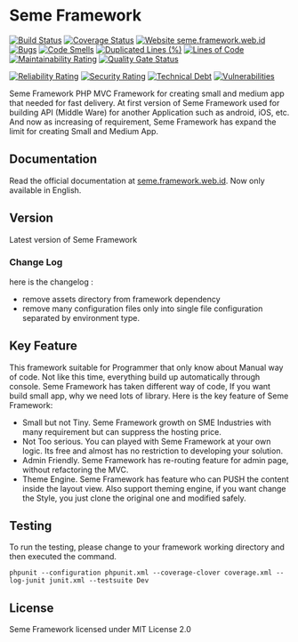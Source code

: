 # Seme Framework

[![Build Status](https://travis-ci.org/drosanda/seme-framework.svg?branch=master)](https://travis-ci.org/drosanda/seme-framework) [![Coverage Status](https://codecov.io/gh/drosanda/seme-framework/branch/master/graphs/badge.svg?branch=master)](https://codecov.io/github/drosanda/seme-framework?branch=master) [![Website seme.framework.web.id](https://img.shields.io/website-up-down-green-red/http/seme.framework.web.id)](https://seme.framework.web.id/) [![Bugs](https://sonarcloud.io/api/project_badges/measure?project=drosanda_seme-framework&metric=bugs)](https://sonarcloud.io/dashboard?id=drosanda_seme-framework) [![Code Smells](https://sonarcloud.io/api/project_badges/measure?project=drosanda_seme-framework&metric=code_smells)](https://sonarcloud.io/dashboard?id=drosanda_seme-framework) [![Duplicated Lines (%)](https://sonarcloud.io/api/project_badges/measure?project=drosanda_seme-framework&metric=duplicated_lines_density)](https://sonarcloud.io/dashboard?id=drosanda_seme-framework) [![Lines of Code](https://sonarcloud.io/api/project_badges/measure?project=drosanda_seme-framework&metric=ncloc)](https://sonarcloud.io/dashboard?id=drosanda_seme-framework) [![Maintainability Rating](https://sonarcloud.io/api/project_badges/measure?project=drosanda_seme-framework&metric=sqale_rating)](https://sonarcloud.io/dashboard?id=drosanda_seme-framework) [![Quality Gate Status](https://sonarcloud.io/api/project_badges/measure?project=drosanda_seme-framework&metric=alert_status)](https://sonarcloud.io/dashboard?id=drosanda_seme-framework)

[![Reliability Rating](https://sonarcloud.io/api/project_badges/measure?project=drosanda_seme-framework&metric=reliability_rating)](https://sonarcloud.io/dashboard?id=drosanda_seme-framework) [![Security Rating](https://sonarcloud.io/api/project_badges/measure?project=drosanda_seme-framework&metric=security_rating)](https://sonarcloud.io/dashboard?id=drosanda_seme-framework) [![Technical Debt](https://sonarcloud.io/api/project_badges/measure?project=drosanda_seme-framework&metric=sqale_index)](https://sonarcloud.io/dashboard?id=drosanda_seme-framework) [![Vulnerabilities](https://sonarcloud.io/api/project_badges/measure?project=drosanda_seme-framework&metric=vulnerabilities)](https://sonarcloud.io/dashboard?id=drosanda_seme-framework)

Seme Framework PHP MVC Framework for creating small and medium app that needed for fast delivery. At first version of Seme Framework used for building API (Middle Ware) for another Application such as android, iOS, etc. And now as increasing of requirement, Seme Framework has expand the limit for creating Small and Medium App.

## Documentation

Read the official documentation at [seme.framework.web.id](https://seme.framework.web.id). Now only available in English.

## Version

Latest version of Seme Framework

### Change Log

here is the changelog :

- remove assets directory from framework dependency
- remove many configuration files only into single file configuration separated by environment type.

## Key Feature

This framework suitable for Programmer that only know about Manual way of code. Not like this time, everything build up automatically through console. Seme Framework has taken different way of code, If you want build small app, why we need lots of library. Here is the key feature of Seme Framework:

- Small but not Tiny. Seme Framework growth on SME Industries with many requirement but can suppress the hosting price.
- Not Too serious. You can played with Seme Framework at your own logic. Its free and almost has no restriction to developing your solution.
- Admin Friendly. Seme Framework has re-routing feature for admin page, without refactoring the MVC.
- Theme Engine. Seme Framework has feature who can PUSH the content inside the layout view. Also support theming engine, if you want change the Style, you just clone the original one and modified safely.

## Testing
To run the testing, please change to your framework working directory and then executed the command.

```CLI
phpunit --configuration phpunit.xml --coverage-clover coverage.xml --log-junit junit.xml --testsuite Dev
```

## License

Seme Framework licensed under MIT License 2.0
